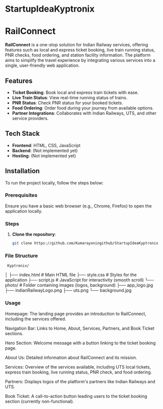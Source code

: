 # StartupIdeaKyptronix
# RailConnect

**RailConnect** is a one-stop solution for Indian Railway services, offering features such as local and express ticket booking, live train running status, PNR checks, food ordering, and station facility information. The platform aims to simplify the travel experience by integrating various services into a single, user-friendly web application.

## Features

- **Ticket Booking**: Book local and express train tickets with ease.
- **Live Train Status**: View real-time running status of trains.
- **PNR Status**: Check PNR status for your booked tickets.
- **Food Ordering**: Order food during your journey from available options.
- **Partner Integrations**: Collaborates with Indian Railways, UTS, and other service providers.

## Tech Stack

- **Frontend**: HTML, CSS, JavaScript
- **Backend**: (Not implemented yet)
- **Hosting**: (Not implemented yet)

## Installation

To run the project locally, follow the steps below:

### Prerequisites

Ensure you have a basic web browser (e.g., Chrome, Firefox) to open the application locally.

### Steps

1. **Clone the repository**:
   ```bash
   git clone https://github.com/Kumarayoningithub/StartupIdeaKyptronix.git

### File Structure
     Kyptronix/
│
├── index.html            # Main HTML file
├── style.css             # Styles for the application
├── script.js             # JavaScript for interactivity (smooth scroll)
└── photo/                # Folder containing images (logos, background)
    ├── app_logo.jpg
    ├── indianRailwayLogo.png
    ├── uts.png
    └── background.jpg
### Usage
Homepage: The landing page provides an introduction to RailConnect, including the services offered.

Navigation Bar: Links to Home, About, Services, Partners, and Book Ticket sections.

Hero Section: Welcome message with a button linking to the ticket booking page.

About Us: Detailed information about RailConnect and its mission.

Services: Overview of the services available, including UTS local tickets, express train booking, live running status, PNR check, and food ordering.

Partners: Displays logos of the platform's partners like Indian Railways and UTS.

Book Ticket: A call-to-action button leading users to the ticket booking section (currently non-functional).
